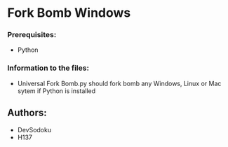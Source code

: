 # Fork Bomb Windows

### Prerequisites:
* Python

### Information to the files:
* Universal Fork Bomb.py should fork bomb any Windows, Linux or Mac sytem if Python is installed

## Authors:
* DevSodoku
* H137
